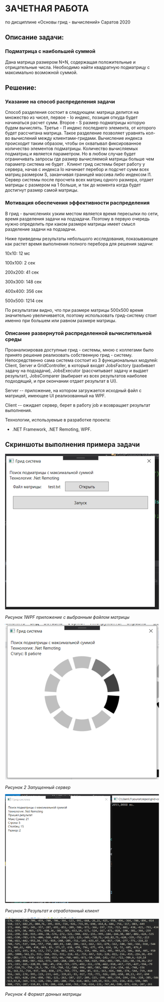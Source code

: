 # ЗАЧЕТНАЯ РАБОТА
по дисциплине «Основы грид - вычислений»
Саратов 2020

## Описание задачи:

### Подматрица с наибольшей суммой

Дана матрица размером N×N, содержащая положительные и
отрицательные числа. Необходимо найти квадратную подматрицу с максимально возможной суммой.

## Решение:

### Указание на способ распределения задачи

Способ разделения состоит в следующем: матрица делится на множество из
чисел, первое - Io индекс, позиция откуда будет начинаться расчет сумм.
Второе - S размер подматрицы которую будем вычислять. Третье - I1 индекс
последнего элемента, от которого будет рассчитана матрица. Такое
разделение позволяет уравнять кол-во вычислений между клиентами-гридами.
Вычисление индекса происходит таким образом, чтобы он охватывал
фиксированное количество элементов подматрицы. Количество вычисляемых
подматриц и является параметром. Но в любом случае будет ограничивать
запросы где размер вычисляемой матрицы больше чем параметр система не
будет . Клиент грид системы берет работу у сервера, начав с индекса Io
начинает перебор и подсчет сумм всех матриц размером S, заканчивая
границей массива либо индексом I1. Сервер системы после просчета всех
матриц одного размера, отдает матрицы с размером на 1 больше, и так до
момента когда будет достигнут размер самой матрицы.

### Мотивация обеспечения эффективности распределения

В грид - вычислениях узким местом является время пересылки по сети,
время разделения задачи на подзадачи. Поэтому в первую очередь нужно
определить при каком размере матрицы имеет смысл разделение задачи на
подзадачи.

Ниже приведены результаты небольшого исследования, показывающее как
растет время выполнения полного перебора для решения задачи:

10x10: 12 мс

100x100: 2 сек

200x200: 41 сек

300x300: 148 сек

400x400: 356 сек

500x500: 1214 сек

По результатам видно, что при размере матрицы 500x500 время значительно
увеличивается, поэтому использовать грид-систему стоит именно при
большем или равном размере матрицы.

### Описание развернутой распределенной вычислительной среды

Проанализировав доступные грид - системы, мною с коллегами было принято
решение реализовать собственную грид - систему. Непосредственно сама
система состоит из 3 функциональных модулей: Client, Server и
GridController, в который входят JobsFactory (разбивает задачу на
подзадачи), JobsExecutor (рассчитывает задачу и выдает результат),
JobsComparer (выбирает из всех результатов наиболее подходящий, и при
окончании отдает результат в UI).

Server -- приложение, на котором загружается исходный файл с матрицей,
имеющее UI реализованный на WPF.

Client -- ожидает сервер, берет в работу job и возвращает результат
выполнения.

Технологии, используемые в разработке проекта:

-   .NET Framework, .NET Remoting, WPF.

## Скриншоты выполнения примера задачи

![](./docs/media/image3.png)

*Рисунок 1WPF приложение с выбранным файлом матрицы*

![](./docs/media/image2.png)

*Рисунок 2 Запущенный сервер*

![](./docs/media/image1.png)

*Рисунок 3 Результат и отработанный клиент*

![](./docs/media/image4.png)

*Рисунок 4 Формат данных матрицы*
